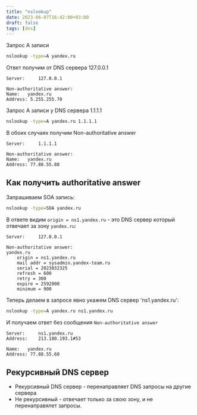 ```yaml
---
title: "nslookup"
date: 2023-06-07T16:42:00+03:00
draft: false
tags: [dns]
---
```

Запрос A записи
```sh
nslookup -type=A yandex.ru
```

Ответ получим от DNS сервера 127.0.0.1
```
Server:		127.0.0.1

Non-authoritative answer:
Name:	yandex.ru
Address: 5.255.255.70
```
Запрос A записи у DNS сервера 1.1.1.1
```sh
nslookup -type=A yandex.ru 1.1.1.1
```
В обоих случаях получим Non-authoritative answer
```
Server:		1.1.1.1

Non-authoritative answer:
Name:	yandex.ru
Address: 77.88.55.88
```

## Как получить authoritative answer
Запрашиваем SOA запись:
```sh
nslookup -type=SOA yandex.ru
```
В ответе видим `origin = ns1.yandex.ru` - это DNS сервер который отвечает за зону `yandex.ru`:
```
Server:		127.0.0.1

Non-authoritative answer:
yandex.ru
	origin = ns1.yandex.ru
	mail addr = sysadmin.yandex-team.ru
	serial = 2023032325
	refresh = 600
	retry = 300
	expire = 2592000
	minimum = 900
```

Теперь делаем в запросе явно укажем DNS сервер 'ns1.yandex.ru':
```bash
nslookup -type=A yandex.ru ns1.yandex.ru
```
И получаем ответ без сообщения `Non-authoritative answer`
```
Server:		ns1.yandex.ru
Address:	213.180.193.1#53

Name:	yandex.ru
Address: 77.88.55.60
```

## Рекурсивный DNS сервер
- Рекурсивный DNS сервер - перенаправляет DNS запросы на другие сервера
- Не рекурсивный - отвечает только за свою зону, и не перенаправялет запросы.
